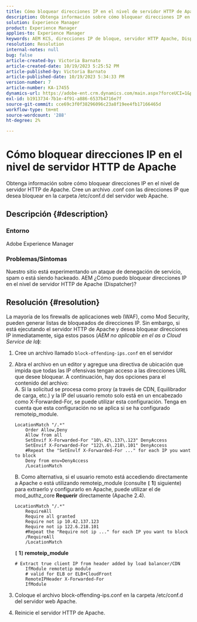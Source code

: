 ```yaml
---
title: Cómo bloquear direcciones IP en el nivel de servidor HTTP de Apache
description: Obtenga información sobre cómo bloquear direcciones IP en el nivel de servidor HTTP de Apache.
solution: Experience Manager
product: Experience Manager
applies-to: Experience Manager
keywords: AEM KCS, direcciones IP de bloque, servidor HTTP Apache, Dispatcher de
resolution: Resolution
internal-notes: null
bug: false
article-created-by: Victoria Barnato
article-created-date: 10/19/2023 5:25:52 PM
article-published-by: Victoria Barnato
article-published-date: 10/19/2023 5:34:33 PM
version-number: 7
article-number: KA-17455
dynamics-url: https://adobe-ent.crm.dynamics.com/main.aspx?forceUCI=1&pagetype=entityrecord&etn=knowledgearticle&id=9cbb468a-a46e-ee11-8df0-6045bd006793
exl-id: b1913734-7b1e-4f91-a886-6537b4716e7f
source-git-commit: cce69c3f0f38296096c23a8f19ee4fb17166465d
workflow-type: tm+mt
source-wordcount: '288'
ht-degree: 2%

---
```


# Cómo bloquear direcciones IP en el nivel de servidor HTTP de Apache


Obtenga información sobre cómo bloquear direcciones IP en el nivel de servidor HTTP de Apache. Cree un archivo .conf con las direcciones IP que desea bloquear en la carpeta /etc/conf.d del servidor web Apache.

## Descripción {#description}


### <b>Entorno</b>

Adobe Experience Manager



### <b>Problemas/Síntomas</b>

Nuestro sitio está experimentando un ataque de denegación de servicio, spam o está siendo hackeado. AEM ¿Cómo puedo bloquear direcciones IP en el nivel de servidor HTTP de Apache (Dispatcher)?


## Resolución {#resolution}


La mayoría de los firewalls de aplicaciones web (WAF), como Mod Security, pueden generar listas de bloqueados de direcciones IP. Sin embargo, si está ejecutando el servidor HTTP de Apache y desea bloquear direcciones IP inmediatamente, siga estos pasos (*AEM no aplicable en el as a Cloud Service de la<b>*)</b>:

1. Cree un archivo llamado `block-offending-ips.conf` en el servidor
2. Abra el archivo en un editor y agregue una directiva de ubicación que impida que todas las IP ofensivas tengan acceso a las direcciones URL que desee bloquear. A continuación, hay dos opciones para el contenido del archivo:<br>    A. Si la solicitud se procesa como proxy (a través de CDN, Equilibrador de carga, etc.) y la IP del usuario remoto solo está en un encabezado como X-Forwarded-For, se puede utilizar esta configuración. Tenga en cuenta que esta configuración no se aplica si se ha configurado remoteip_module.


   ```
   LocationMatch "/.*"
       Order Allow,Deny
       Allow from all
       SetEnvif X-Forwarded-For "10\.42\.137\.123" DenyAccess
       SetEnvif X-Forwarded-For "122\.6\.218\.101" DenyAccess
       #Repeat the "SetEnvlf X-Forwarded-For ..." for each IP you want to block
       Deny from env=DenyAccess
       /LocationMatch
   ```

   B. Como alternativa, si el usuario remoto está accediendo directamente a Apache o está utilizando remoteip_module (consulte <b>`[` 1`]` </b> siguiente) para extraerlo y configurarlo en Apache, puede utilizar el de mod_authz_core <b>Requerir</b> directamente (Apache 2.4).


   ```
   LocationMatch "/.*"
       RequireAll
       Require all granted
       Require not ip 10.42.137.123
       Require not ip 122.6.218.101
       #Repeat the "Require not ip ..." for each IP you want to block
       /RequireAll
       /LocationMatch
   ```


   <b>`[` 1`]`  remoteip_module</b>


   ```
   # Extract true client IP from header added by load balancer/CDN
       IfModule remotetip module
       # valid for ELB or ELB+CloudFront
       RemoteIPHeader X-Forwarded-For
       IfModule
   ```


3. Coloque el archivo block-offending-ips.conf en la carpeta /etc/conf.d del servidor web Apache.
4. Reinicie el servidor HTTP de Apache.
